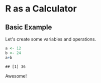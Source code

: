 R as a Calculator
================

Basic Example
-------------

Let's create some variables and operations.

``` r
a <- 12
b <- 24
a+b
```

    ## [1] 36

Awesome!
